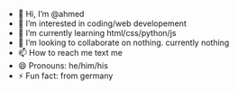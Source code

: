- 👋 Hi, I’m @ahmed
- 👀 I’m interested in coding/web developement 
- 🌱 I’m currently learning html/css/python/js 
- 💞️ I’m looking to collaborate on nothing. currently nothing
- 📫 How to reach me text me
- 😄 Pronouns: he/him/his
- ⚡ Fun fact: from germany

<!---
yassin12hiwsup/yassin12hiwsup is a ✨ special ✨ repository because its `README.md` (this file) appears on your GitHub profile.
You can click the Preview link to take a look at your changes.
--->
